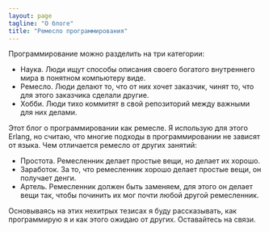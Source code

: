 ```yaml
---
layout: page
tagline: "О блоге"
title: "Ремесло программирования"
---
```


Программирование можно разделить на три категории:
- Наука. Люди ищут способы описания своего богатого внутреннего мира в понятном компьютеру виде.
- Ремесло. Люди делают то, что от них хочет заказчик, чинят то, что для этого заказчика сделали другие.
- Хобби. Люди тихо коммитят в свой репозиторий между важными для них делами.

Этот блог о программировании как ремесле. Я использую для этого Erlang, но считаю, что многие подходы в программировании не зависят от языка. Чем отличается ремесло от других занятий:
- Простота. Ремесленник делает простые вещи, но делает их хорошо.
- Заработок. За то, что ремесленник хорошо делает простые вещи, он получает денги.
- Артель. Ремесленник должен быть заменяем, для этого он делает вещи так, чтобы починить их мог почти любой другой ремесленник.

Основываясь на этих нехитрых тезисах я буду рассказывать, как программирую я и как этого ожидаю от других.
Оставайтесь на связи.
